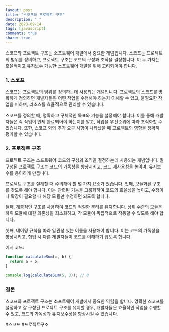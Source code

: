 ```yaml
---
layout: post
title: "스코프와 프로젝트 구조"
description: " "
date: 2023-09-14
tags: [javascript]
comments: true
share: true
---
```


스코프와 프로젝트 구조는 소프트웨어 개발에서 중요한 개념입니다. 스코프는 프로젝트의 범위를 정의하고, 프로젝트 구조는 코드의 구성과 조직을 결정합니다. 이 두 가지는 효율적이고 유지보수 가능한 소프트웨어 개발을 위해 고려되어야 합니다.

### 1. 스코프

스코프는 프로젝트의 범위를 정의하는데 사용되는 개념입니다. 프로젝트의 스코프를 명확하게 정의하면 개발자들은 어떤 작업을 수행해야 하는지 이해할 수 있고, 불필요한 작업을 피하며, 리소스를 효율적으로 관리할 수 있습니다.

스코프를 정의할 때, 명확하고 구체적인 목표와 기능을 설정해야 합니다. 이를 통해 개발자들은 각 작업이 언제 완료되어야 하는지를 알고, 작업을 우선순위에 따라 조직화할 수 있습니다. 또한, 스코프 외의 추가 요구 사항이 나타났을 때 프로젝트의 영향을 정확히 평가할 수 있습니다.

### 2. 프로젝트 구조

프로젝트 구조는 소프트웨어 코드의 구성과 조직을 결정하는데 사용되는 개념입니다. 잘 구성된 프로젝트 구조는 코드의 가독성을 향상시키고, 코드 재사용성을 높이며, 유지보수를 용이하게 만듭니다.

프로젝트 구조를 설계할 때 주의해야 할 몇 가지 요소가 있습니다. 첫째, 모듈화된 구조를 갖도록 해야 합니다. 이는 관련된 기능을 그룹화하여 코드의 효율성을 높이고, 수정이나 확장이 필요할 때 해당 모듈만 수정하면 되도록 합니다.

둘째, 계층적인 구조를 사용하여 코드의 적절한 분리를 유지합니다. 상위 수준의 모듈은 하위 모듈에 대한 의존성을 최소화하고, 각 모듈이 독립적으로 작동할 수 있도록 해야 합니다.

셋째, 네이밍 규칙을 따라 일관성 있는 이름을 사용해야 합니다. 이는 코드의 가독성을 향상시키고, 협업 시 다른 개발자들이 코드를 이해하기 쉽도록 합니다.

예시 코드:

```javascript
function calculateSum(a, b) {
  return a + b;
}

console.log(calculateSum(5, 3)); // 8
```

### 결론

스코프와 프로젝트 구조는 소프트웨어 개발에서 중요한 역할을 합니다. 명확한 스코프를 설정하고 잘 구성된 프로젝트 구조를 유지할 경우, 개발자들은 효율적인 작업을 수행할 수 있고, 코드의 가독성과 유지보수성을 향상시킬 수 있습니다.

#스코프 #프로젝트구조